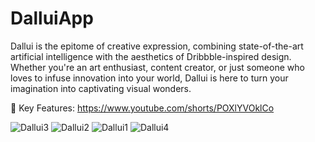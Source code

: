 # DalluiApp
Dallui is the epitome of creative expression, combining state-of-the-art artificial intelligence with the aesthetics of Dribbble-inspired design. Whether you're an art enthusiast, content creator, or just someone who loves to infuse innovation into your world, Dallui is here to turn your imagination into captivating visual wonders.

🌟 Key Features:
https://www.youtube.com/shorts/POXlYVOklCo

![Dallui3](https://github.com/nic00la1/DalluiApp/assets/99048749/bfe65052-66c5-4de1-9ebf-110c2f52e54a)
![Dallui2](https://github.com/nic00la1/DalluiApp/assets/99048749/4510cb64-a2e7-4c73-853b-f27a10b80123)
![Dallui1](https://github.com/nic00la1/DalluiApp/assets/99048749/be340a58-f893-4c0f-82dd-3f00e7327d59)
![Dallui4](https://github.com/nic00la1/DalluiApp/assets/99048749/1c7126d6-071b-4b07-97e4-657427f2c840)
